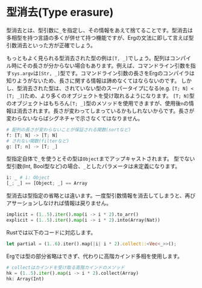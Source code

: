 # 型消去(Type erasure)

型消去とは、型引数に`_`を指定し、その情報をあえて捨てることです。型消去は多相型を持つ言語の多くが併せて持つ機能ですが、Ergの文法に即して言えば型引数消去といった方が正確でしょう。

もっともよく見られる型消去された型の例は`[T, _]`でしょう。配列はコンパイル時にその長さが分からない場合もあります。例えば、コマンドライン引数を指す`sys.argv`は`[Str, _]`型です。コマンドライン引数の長さをErgのコンパイラは知りようがないため、長さに関する情報は諦めなくてはならないのです。
しかし、型消去された型は、されていない型のスーパータイプになる(e.g. `[T; N] < [T; _]`)ため、より多くのオブジェクトを受け取れるようになります。
`[T; N]`型のオブジェクトはもちろん`[T; _]`型のメソッドを使用できますが、使用後`n`の情報は消去されます。長さが変わってしまっているかもしれないからです。長さが変わらないならばシグネチャで示さなくてはなりません。

```python
# 配列の長さが変わらないことが保証される関数(sortなど)
f: [T; N] -> [T; N]
# されない関数(filterなど)
g: [T; n] -> [T; _]
```

型指定自体で`_`を使うとその型は`Object`までアップキャストされます。
型でない型引数(Int, Bool型など)の場合、`_`としたパラメータは未定義になります。

```python
i: _ # i: Object
[_; _] == [Object; _] == Array
```

型消去は型指定の省略とは違います。一度型引数情報を消去してしまうと、再びアサーションしなければ情報は戻りません。

```python
implicit = (1..5).iter().map(i -> i * 2).to_arr()
explicit = (1..5).iter().map(i -> i * 2).into(Array(Nat))
```

Rustでは以下のコードに対応します。

```rust
let partial = (1..6).iter().map(|i| i * 2).collect::<Vec<_>>();
```

Ergでは型の部分省略はできず、代わりに高階カインド多相を使用します。

```python
# collectはカインドを受け取る高階カインドのメソッド
hk = (1..5).iter().map(i -> i * 2).collect(Array)
hk: Array(Int)
```
